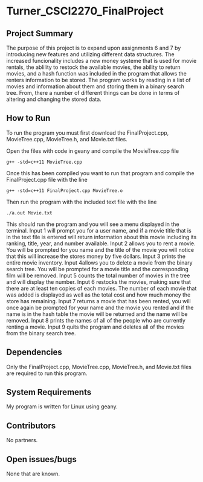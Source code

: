 # Turner_CSCI2270_FinalProject
## Project Summary
The purpose of this project is to expand upon assignments 6 and 7 by introducing new features and utilizing different data structures.
The increased funcionality includes a new money systeme that is used for movie rentals, the ablility to restock the available movies, the ability to
return movies, and a hash function was included in the program that allows the renters information to be stored.
The program works by reading in a list of movies and information about them and storing them in a binary search tree. From, there a number of different
things can be done in terms of altering and changing the stored data.

## How to Run
To run the program you must first download the FinalProject.cpp, MovieTree.cpp, MovieTree.h, and Movie.txt files.

Open the files with code in geany and compile the MovieTree.cpp file
```
g++ -std=c++11 MovieTree.cpp
```
Once this has been compiled you want to run that program and compile the
FinalProject.cpp file with the line
```
g++ -std=c++11 FinalProject.cpp MovieTree.o
```
Then run the program with the included text file with the line
```
./a.out Movie.txt
```
This should run the program and you will see a menu displayed in the terminal. Input 1 will prompt you for a user name, and if a
movie title that is in the text file is entered will return information about this movie including its ranking, title, year, and number available. 
Input 2 allows you to rent a movie. You will be prompted for you name and the title of the movie you will notice that this will increase the stores 
money by five dollars. Input 3 prints the entire movie inventory. Input 4allows you to delete a movie from the binary search tree. You will be 
prompted for a movie title and the corresponding film will be removed. Input 5 counts the total number of movies in the tree and will display the 
number. Input 6 restocks the movies, making sure that there are at least ten copies of each movies. The number of each movie that was added is 
displayed as well as the total cost and how much money the store has remaining. Input 7 returns a movie that has been rented, you will once again
be prompted for your name and the movie you rented and if the name is in the hash table the movie will be returned and the name will be removed.
Input 8 prints the names of all of the people who are currently renting a movie. Input 9 quits the program and deletes all of the movies from the
binary search tree.

## Dependencies
Only the FinalProject.cpp, MovieTree.cpp, MovieTree.h, and Movie.txt files are required to run this program.

## System Requirements
My program is written for Linux using geany.

## Contributors
No partners.

## Open issues/bugs
None that are known.